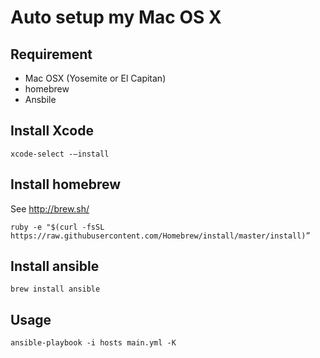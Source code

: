 # Auto setup my Mac OS X

## Requirement
- Mac OSX (Yosemite or El Capitan)
- homebrew
- Ansbile


## Install Xcode
```
xcode-select -—install
```

## Install homebrew
See http://brew.sh/
```
ruby -e "$(curl -fsSL https://raw.githubusercontent.com/Homebrew/install/master/install)”
```

## Install ansible
```
brew install ansible
```

## Usage
```
ansible-playbook -i hosts main.yml -K
```
